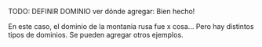 TODO: DEFINIR DOMINIO
ver dónde agregar:
Bien hecho!

En este caso, el dominio de la montania rusa fue x cosa... Pero hay distintos tipos de dominios. Se pueden agregar otros ejemplos.
